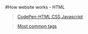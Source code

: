 #How website works - HTML 

> [CodePen-HTML,CSS,Javascript]([https://codepen.io/](https://codepen.io/Marshjek/pen/KQZVBQ))

> [Most common tags](https://vimalj.github.io/how-website-works/)

